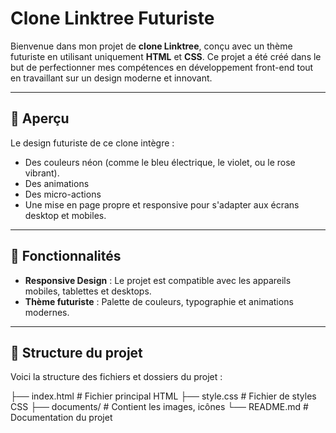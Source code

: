 # Clone Linktree Futuriste

Bienvenue dans mon projet de **clone Linktree**, conçu avec un thème futuriste en utilisant uniquement **HTML** et **CSS**. Ce projet a été créé dans le but de perfectionner mes compétences en développement front-end tout en travaillant sur un design moderne et innovant.

---

## 🌌 Aperçu

Le design futuriste de ce clone intègre :
- Des couleurs néon (comme le bleu électrique, le violet, ou le rose vibrant).
- Des animations
- Des micro-actions
- Une mise en page propre et responsive pour s'adapter aux écrans desktop et mobiles.
  
---

## 🚀 Fonctionnalités

- **Responsive Design** : Le projet est compatible avec les appareils mobiles, tablettes et desktops.
- **Thème futuriste** : Palette de couleurs, typographie et animations modernes.

---

## 📂 Structure du projet

Voici la structure des fichiers et dossiers du projet :

├── index.html          # Fichier principal HTML
├── style.css           # Fichier de styles CSS
├── documents/           # Contient les images, icônes 
└── README.md           # Documentation du projet
